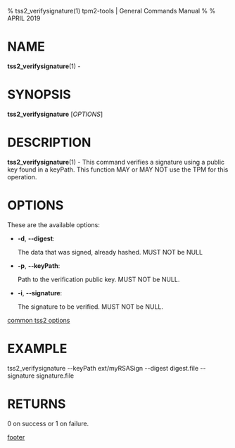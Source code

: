% tss2_verifysignature(1) tpm2-tools | General Commands Manual
%
% APRIL 2019

# NAME

**tss2_verifysignature**(1) -

# SYNOPSIS

**tss2_verifysignature** [*OPTIONS*]

# DESCRIPTION

**tss2_verifysignature**(1) - This command verifies a signature using a public key found in a keyPath. This function MAY or MAY NOT use the TPM for this operation.

# OPTIONS

These are the available options:

  * **-d**, **\--digest**:

    The data that was signed, already hashed. MUST NOT be NULL

  * **-p**, **\--keyPath**:

    Path to the verification public key. MUST NOT be NULL.

  * **-i**, **\--signature**:

    The signature to be verified. MUST NOT be NULL.


[common tss2 options](common/tss2-options.md)

# EXAMPLE

tss2_verifysignature --keyPath ext/myRSASign --digest digest.file --signature signature.file

# RETURNS

0 on success or 1 on failure.

[footer](common/footer.md)
